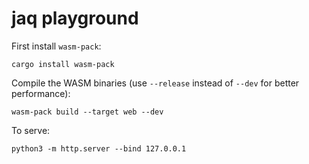 jaq playground
==============

First install `wasm-pack`:

    cargo install wasm-pack

Compile the WASM binaries (use `--release` instead of `--dev` for better performance):

    wasm-pack build --target web --dev

To serve:

    python3 -m http.server --bind 127.0.0.1
